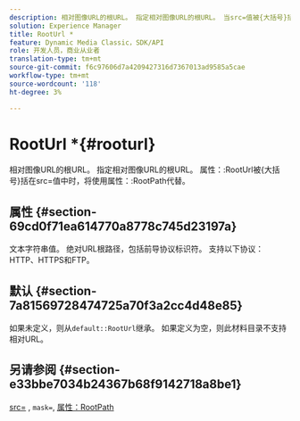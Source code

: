 ```yaml
---
description: 相对图像URL的根URL。 指定相对图像URL的根URL。 当src=值被{大括号}括起来时，将使用attribute RootUrl而不是属性RootPath。
solution: Experience Manager
title: RootUrl *
feature: Dynamic Media Classic，SDK/API
role: 开发人员，商业从业者
translation-type: tm+mt
source-git-commit: f6c97606d7a4209427316d7367013ad9585a5cae
workflow-type: tm+mt
source-wordcount: '118'
ht-degree: 3%

---
```



# RootUrl *{#rooturl}

相对图像URL的根URL。 指定相对图像URL的根URL。 属性：:RootUrl被{大括号}括在src=值中时，将使用属性：:RootPath代替。

## 属性 {#section-69cd0f71ea614770a8778c745d23197a}

文本字符串值。 绝对URL根路径，包括前导协议标识符。 支持以下协议：HTTP、HTTPS和FTP。

## 默认 {#section-7a81569728474725a70f3a2cc4d48e85}

如果未定义，则从`default::RootUrl`继承。 如果定义为空，则此材料目录不支持相对URL。

## 另请参阅 {#section-e33bbe7034b24367b68f9142718a8be1}

[src=](../../../../../ir-api/http-protocol/image-rendering-api-ref/c-ir-http-protocol-ref/c-ir-http-protocol-command-reference/r-ir-src.md#reference-62c98abad22149d68d405ed6aaff8272) , `mask=`, [属性：RootPath](../../../../../ir-api/material-cat/image-rendering-api-ref/c-ir-material-catalog/c-ir-attributes-reference/r-ir-rootpath.md#reference-a4d7c96b62e14fcbad1740c702f160f3)
